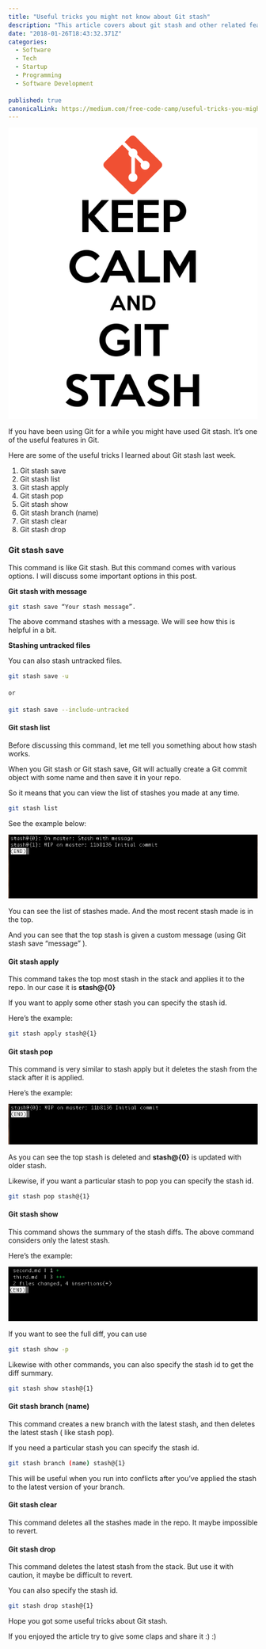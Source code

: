 ```yaml
---
title: "Useful tricks you might not know about Git stash"
description: "This article covers about git stash and other related features like apply, pop, show, drop, clear and branching options."
date: "2018-01-26T18:43:32.371Z"
categories: 
  - Software
  - Tech
  - Startup
  - Programming
  - Software Development

published: true
canonicalLink: https://medium.com/free-code-camp/useful-tricks-you-might-not-know-about-git-stash-e8a9490f0a1a
---
```


![Git stash :)](./asset-1.png)

If you have been using Git for a while you might have used Git stash. It’s one of the useful features in Git.

Here are some of the useful tricks I learned about Git stash last week.

1.  Git stash save
2.  Git stash list
3.  Git stash apply
4.  Git stash pop
5.  Git stash show
6.  Git stash branch (name)
7.  Git stash clear
8.  Git stash drop

### **Git stash save**

This command is like Git stash. But this command comes with various options. I will discuss some important options in this post.

**Git stash with message**

```bash
git stash save “Your stash message”.
```

The above command stashes with a message. We will see how this is helpful in a bit.

**Stashing untracked files**

You can also stash untracked files.

```bash
git stash save -u

or

git stash save --include-untracked
```

#### **Git stash list**

Before discussing this command, let me tell you something about how stash works.

When you Git stash or Git stash save, Git will actually create a Git commit object with some name and then save it in your repo.

So it means that you can view the list of stashes you made at any time.

```bash
git stash list
```

See the example below:

![git stash list example](./asset-2.png)

You can see the list of stashes made. And the most recent stash made is in the top.

And you can see that the top stash is given a custom message (using Git stash save “message” ).

#### **Git stash apply**

This command takes the top most stash in the stack and applies it to the repo. In our case it is **stash@{0}**

If you want to apply some other stash you can specify the stash id.

Here’s the example:

```bash
git stash apply stash@{1}
```

#### **Git stash pop**

This command is very similar to stash apply but it deletes the stash from the stack after it is applied.

Here’s the example:

![Git stash pop example](./asset-3.png)

As you can see the top stash is deleted and **stash@{0}** is updated with older stash.

Likewise, if you want a particular stash to pop you can specify the stash id.

```bash
git stash pop stash@{1}
```

#### **Git stash show**

This command shows the summary of the stash diffs. The above command considers only the latest stash.

Here’s the example:

![Git stash show example](./asset-4.png)

If you want to see the full diff, you can use

```bash
git stash show -p
```

Likewise with other commands, you can also specify the stash id to get the diff summary.

```bash
git stash show stash@{1}
```

#### **Git stash branch (name)**

This command creates a new branch with the latest stash, and then deletes the latest stash ( like stash pop).

If you need a particular stash you can specify the stash id.

```bash
git stash branch (name) stash@{1}
```

This will be useful when you run into conflicts after you’ve applied the stash to the latest version of your branch.

#### **Git stash clear**

This command deletes all the stashes made in the repo. It maybe impossible to revert.

#### **Git stash drop**

This command deletes the latest stash from the stack. But use it with caution, it maybe be difficult to revert.

You can also specify the stash id.

```bash
git stash drop stash@{1}
```

Hope you got some useful tricks about Git stash.

If you enjoyed the article try to give some claps and share it :) :)
